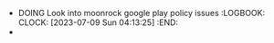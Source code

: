 - DOING Look into moonrock google play policy issues
  :LOGBOOK:
  CLOCK: [2023-07-09 Sun 04:13:25]
  :END:
-
